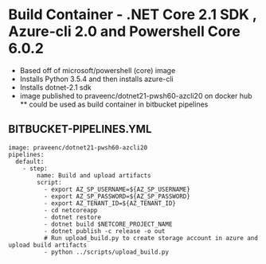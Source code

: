 # Build Container - .NET Core 2.1 SDK , Azure-cli 2.0 and Powershell Core 6.0.2

* Based off of microsoft/powershell (core) image
* Installs Python 3.5.4 and then installs azure-cli
* Installs dotnet-2.1 sdk 
* image published to praveenc/dotnet21-pwsh60-azcli20 on docker hub
** could be used as build container in bitbucket pipelines

## BITBUCKET-PIPELINES.YML
```
image: praveenc/dotnet21-pwsh60-azcli20
pipelines:
  default:
    - step:
        name: Build and upload artifacts
        script:
          - export AZ_SP_USERNAME=${AZ_SP_USERNAME}
          - export AZ_SP_PASSWORD=${AZ_SP_PASSWORD}
          - export AZ_TENANT_ID=${AZ_TENANT_ID}
          - cd netcoreapp
          - dotnet restore
          - dotnet build $NETCORE_PROJECT_NAME
          - dotnet publish -c release -o out
          # Run upload_build.py to create storage account in azure and upload build artifacts
          - python ../scripts/upload_build.py

```
